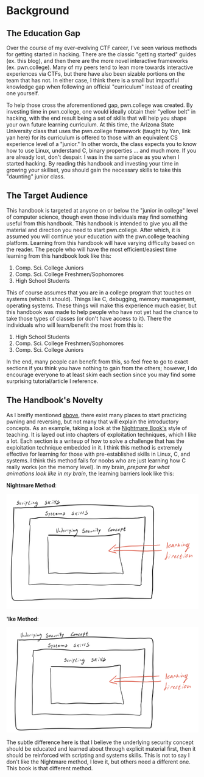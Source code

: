 # Background

## The Education Gap
Over the course of my ever-evolving CTF career, I've seen various methods for getting started in hacking. There are the classic "getting started" guides (ex. this blog), and then there are the more novel interactive frameworks (ex. pwn.college). Many of my peers tend to lean more towards interactive experiences via CTFs, but there have also been sizable portions on the team that has not. In either case, I think there is a small but impactful knowledge gap when following an official "curriculum" instead of creating one yourself.

To help those cross the aforementioned gap, pwn.college was created. By investing time in pwn.college, one would ideally obtain their "yellow belt" in hacking, with the end result being a set of skills that will help you shape your own future learning curriculum. At this time, the Arizona State University class that uses the pwn.college framework (taught by Yan, link yan here) for its curriculum is offered to those with an equivalent CS experience level of a "junior." In other words, the class expects you to know how to use Linux, understand C,  binary properties ... and much more. If you are already lost, don't despair. I was in the same place as you when I started hacking.  By reading this handbook and investing your time in growing your skillset, you should gain the necessary skills to take this "daunting" junior class.
## The Target Audience

This handbook is targeted at anyone on or below the "junior in college" level of computer science, though even those individuals may find something useful from this handbook. This handbook is intended to give you all the material and direction you need to start pwn.college. After which, it is assumed you will continue your education with the pwn.college teaching platform. Learning from this handbook will have varying difficulty based on the
reader. The people who will have the most efficient/easiest time learning from this handbook look like this:
1. Comp. Sci. College Juniors
2. Comp. Sci. College Freshmen/Sophomores
3. High School Students 

This of course assumes that you are in a college program that touches on systems (which it should). Things like C, debugging, memory management, operating systems. These things will make this experience much easier,
but this handbook was made to help people who have not yet had the chance to take those types of classes (or don't have access to it). There the individuals who will learn/benefit the most from this is:
1. High School Students
2. Comp. Sci. College Freshmen/Sophomores
3. Comp. Sci. College Juniors 

In the end, many people can benefit from this, so feel free to go to exact sections if you think you have nothing to gain from the others; however, I do encourage everyone to at least skim each section since you may
find some surprising tutorial/article I reference. 

## The Handbook's Novelty

As I breifly mentioned [above](#the-education-gap), there exist many places to start practicing pwning and reversing, but not many that will explain the introductory concepts. As an example, taking a look at the [Nightmare Book's](https://guyinatuxedo.github.io/index.html) style of teaching. It is layed out into chapters of exploitation techniques, which I like a lot. Each section is a writeup of how to solve a challenge that has the exploitation technique embedded in it. I think this method is extremely effective for learning for those with pre-established skills in Linux, C, and systems. I think this method fails for noobs who are just learning how C really works (on the memory level). In my brain, *prepare for what animations look like in my brain*, the learning barriers look like this:

**Nightmare Method**:

![](./nightmare-method.jpeg)

**'Ike Method**:


![](./ike-method.jpeg)

The subtle difference here is that I believe the underlying security concept should be educated and learned about through explicit material first, then it should be reinforced with scripting and systems skills. This is not to say I don't like the Nightmare method, I love it, but others need a different one. This book is that different method. 